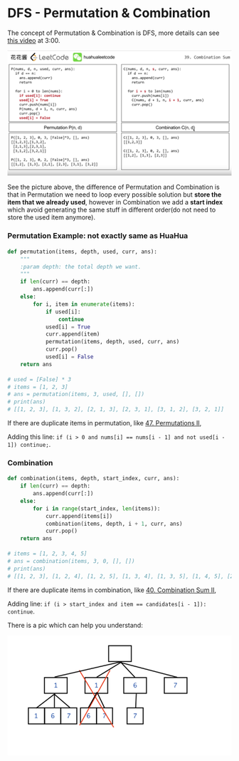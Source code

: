 # DFS - Permutation & Combination

The concept of Permutation & Combination is DFS, more details can see [this video](https://www.youtube.com/watch?v=zIY2BWdsbFs) at 3:00.

![DFS](../assets/search_dfs.png)

See the picture above, the difference of Permutation and Combination is that in Permutation we need to loop every possible solution but **store the item that we already used**, however in Combination we add a **start index** which avoid generating the same stuff in different order(do not need to store the used item anymore).


### Permutation Example: not exactly same as HuaHua

```python
def permutation(items, depth, used, curr, ans):
    """
    :param depth: the total depth we want.
    """
    if len(curr) == depth:
        ans.append(curr[:])
    else:
        for i, item in enumerate(items):
            if used[i]:
                continue
            used[i] = True
            curr.append(item)
            permutation(items, depth, used, curr, ans)
            curr.pop()
            used[i] = False
    return ans

# used = [False] * 3
# items = [1, 2, 3]
# ans = permutation(items, 3, used, [], [])
# print(ans)
# [[1, 2, 3], [1, 3, 2], [2, 1, 3], [2, 3, 1], [3, 1, 2], [3, 2, 1]]
```

If there are duplicate items in permutation, like [47. Permutations II](47.&#32;Permutations&#32;II.md),

Adding this line: `if (i > 0 and nums[i] == nums[i - 1] and not used[i - 1]) continue;`.

### Combination

```python
def combination(items, depth, start_index, curr, ans):
    if len(curr) == depth:
        ans.append(curr[:])
    else:
        for i in range(start_index, len(items)):
            curr.append(items[i])
            combination(items, depth, i + 1, curr, ans)
            curr.pop()
    return ans

# items = [1, 2, 3, 4, 5]
# ans = combination(items, 3, 0, [], [])
# print(ans)
# [[1, 2, 3], [1, 2, 4], [1, 2, 5], [1, 3, 4], [1, 3, 5], [1, 4, 5], [2, 3, 4], [2, 3, 5], [2, 4, 5], [3, 4, 5]]
```

If there are duplicate items in combination, like [40. Combination Sum II](40.&#32;Combination&#32;Sum&#32;II.md),

Adding line: `if (i > start_index and item == candidates[i - 1]): continue`.

There is a pic which can help you understand:

![](../assets/40.combination_sum_2.png)

